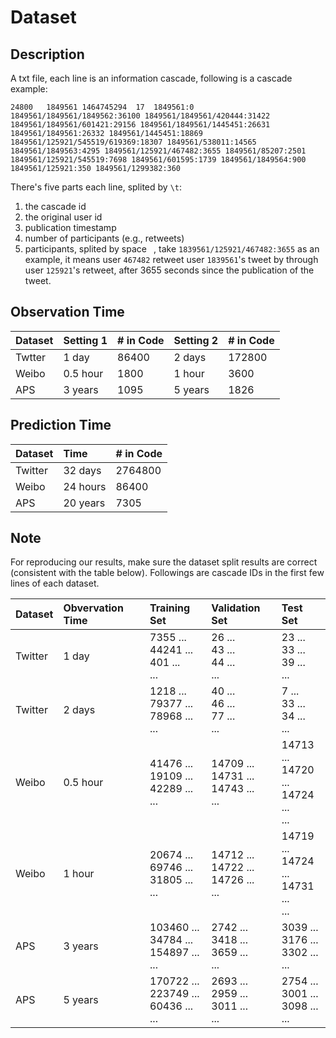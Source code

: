 # Dataset 

## Description

A txt file, each line is an information cascade, following is a cascade example:

    24800	1849561	1464745294	17	1849561:0 1849561/1849561/1849562:36100 1849561/1849561/420444:31422 1849561/1849561/601421:29156 1849561/1849561/1445451:26631 1849561/1849561:26332 1849561/1445451:18869 1849561/125921/545519/619369:18307 1849561/538011:14565 1849561/1849563:4295 1849561/125921/467482:3655 1849561/85207:2501 1849561/125921/545519:7698 1849561/601595:1739 1849561/1849564:900 1849561/125921:350 1849561/1299382:360

There's five parts each line, splited by `\t`: 
1. the cascade id
2. the original user id
3. publication timestamp
4. number of participants (e.g., retweets)
5. participants, splited by space ` `, take `1839561/125921/467482:3655` as an example, it means user `467482` retweet user `1839561`'s tweet by through user `125921`'s retweet, after 3655 seconds since the publication of the tweet. 

## Observation Time

Dataset|Setting 1|# in Code|Setting 2|# in Code
:---|:---|:---|:---|:---
Twtter|1 day| 86400|2 days|172800
Weibo|0.5 hour|1800|1 hour|3600
APS|3 years|1095|5 years|1826

## Prediction Time

Dataset|Time|# in Code
:---|:---|:---
Twitter|32 days|2764800
Weibo|24 hours|86400
APS|20 years|7305

## Note

For reproducing our results, make sure the dataset split results are correct (consistent with the table below). Followings are cascade IDs in the first few lines of each dataset. 

Dataset|Obvervation Time|Training Set|Validation Set|Test Set
:---|:---|:---|:---|:---
Twitter|1 day|7355 ...<br>44241 ...<br>401 ...<br>...|26 ...<br>43 ...<br>44 ...<br>...|23 ...<br>33 ...<br>39 ...<br>...
Twitter|2 days|1218 ...<br>79377 ...<br>78968 ...<br>...|40 ...<br>46 ...<br>77 ...<br>...|7 ...<br>33 ...<br>34 ...<br>...
Weibo|0.5 hour|41476 ...<br>19109 ...<br>42289 ...<br>...|14709 ...<br>14731 ...<br>14743 ...<br>...|14713 ...<br>14720 ...<br>14724 ...<br>...
Weibo|1 hour|20674 ...<br>69746 ...<br>31805 ...<br>...|14712 ...<br>14722 ...<br>14726 ...<br>...|14719 ...<br>14724 ...<br>14731 ...<br>...
APS|3 years|103460 ...<br>34784 ...<br>154897 ...<br>...|2742 ...<br>3418 ...<br>3659 ...<br>...|3039 ...<br>3176 ...<br>3302 ...<br>...
APS|5 years|170722 ...<br>223749 ...<br>60436 ...<br>...|2693 ...<br>2959 ...<br>3011 ...<br>...|2754 ...<br>3001 ...<br>3098 ...<br>...
